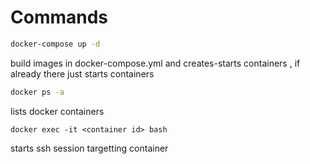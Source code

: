 # Commands
```sh
docker-compose up -d
```

build images in docker-compose.yml and creates-starts containers , if already there just starts containers

```sh
docker ps -a
```

lists docker containers

```
docker exec -it <container id> bash
```

starts ssh session targetting container
